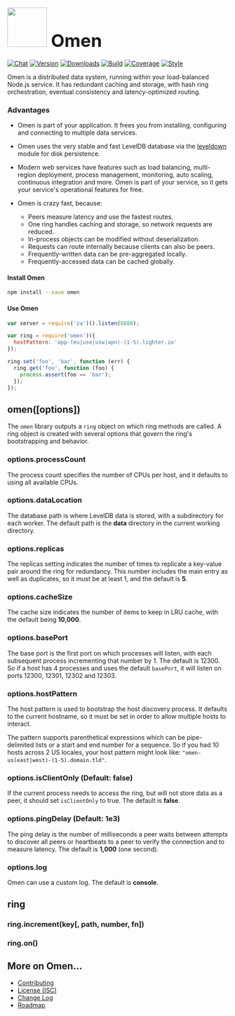 # <a href="http://lighter.io/omen" style="font-size:40px;text-decoration:none"><img src="https://cdn.rawgit.com/lighterio/lighter.io/master/public/omen.svg" style="width:90px;height:90px"> Omen</a>
[![Chat](https://badges.gitter.im/chat.svg)](//gitter.im/lighterio/public)
[![Version](https://img.shields.io/npm/v/omen.svg)](//www.npmjs.com/package/omen)
[![Downloads](https://img.shields.io/npm/dm/omen.svg)](//www.npmjs.com/package/omen)
[![Build](https://img.shields.io/travis/lighterio/omen.svg)](//travis-ci.org/lighterio/omen)
[![Coverage](https://img.shields.io/coveralls/lighterio/omen/master.svg)](//coveralls.io/r/lighterio/omen)
[![Style](https://img.shields.io/badge/code%20style-standard-brightgreen.svg)](//www.npmjs.com/package/standard)


Omen is a distributed data system, running within your load-balanced
Node.js service. It has redundant caching and storage, with hash ring
orchestration, eventual consistency and latency-optimized routing.

### Advantages

* Omen is part of your application. It frees you from installing,
  configuring and connecting to multiple data services.

* Omen uses the very stable and fast LevelDB database via the
  [leveldown](https://www.npmjs.org/package/leveldown) module for
  disk persistence.

* Modern web services have features such as load balancing,
  multi-region deployment, process management, monitoring, auto scaling,
  continuous integration and more. Omen is part of your service, so
  it gets your service's operational features for free.

* Omen is crazy fast, because:
  * Peers measure latency and use the fastest routes.
  * One ring handles caching and storage, so network requests are reduced.
  * In-process objects can be modified without deserialization.
  * Requests can route internally because clients can also be peers.
  * Frequently-written data can be pre-aggregated locally.
  * Frequently-accessed data can be cached globally.


#### Install Omen
```bash
npm install --save omen
```

#### Use Omen
```js
var server = require('za')().listen(8888);

var ring = require('omen')({
  hostPattern: 'app-(eu|use|usw|apn)-(1-5).lighter.io'
});

ring.set('foo', 'bar', function (err) {
  ring.get('foo', function (foo) {
    process.assert(foo == 'bar');
  });
});
```

## omen([options])

The `omen` library outputs a `ring` object on which ring methods are
called. A ring object is created with several options that govern the
ring's bootstrapping and behavior.

### options.processCount
The process count specifies the number of CPUs per host, and it defaults
to using all available CPUs.

### options.dataLocation
The database path is where LevelDB data is stored, with a subdirectory for
each worker. The default path is the **data** directory in the current working
directory.

### options.replicas
The replicas setting indicates the number of times to replicate a key-value
pair around the ring for redundancy. This number includes the main entry as
well as duplicates, so it must be at least 1, and the default is **5**.

### options.cacheSize
The cache size indicates the number of items to keep in LRU cache, with the
default being **10,000**.

### options.basePort
The base port is the first port on which processes will listen, with each
subsequent process incrementing that number by 1. The default is 12300. So
if a host has 4 processes and uses the default `basePort`, it will listen
on ports 12300, 12301, 12302 and 12303.

### options.hostPattern
The host pattern is used to bootstrap the host discovery process. It defaults
to the current hostname, so it must be set in order to allow multiple hosts
to interact.

The pattern supports parenthetical expressions which can be pipe-delimited
lists or a start and end number for a sequence. So if you had 10 hosts
across 2 US locales, your host pattern might look like:
`"omen-us(east|west)-(1-5).domain.tld"`.

### options.isClientOnly (Default: false)
If the current process needs to access the ring, but will not store data
as a peer, it should set `isClientOnly` to true. The default is **false**.


### options.pingDelay (Default: 1e3)
The ping delay is the number of milliseconds a peer waits between
attempts to discover all peers or heartbeats to a peer to verify the
connection and to measure latency. The default is **1,000** (one second).

### options.log
Omen can use a custom log. The default is **console**.


## ring

### ring.increment(key[, path, number, fn])

### ring.on()


## More on Omen...
* [Contributing](//github.com/lighterio/omen/blob/master/CONTRIBUTING.md)
* [License (ISC)](//github.com/lighterio/omen/blob/master/LICENSE.md)
* [Change Log](//github.com/lighterio/omen/blob/master/CHANGELOG.md)
* [Roadmap](//github.com/lighterio/omen/blob/master/ROADMAP.md)
